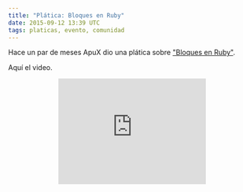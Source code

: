 ```yaml
---
title: "Plática: Bloques en Ruby"
date: 2015-09-12 13:39 UTC
tags: platicas, evento, comunidad
---
```


Hace un par de meses ApuX dio una plática sobre ["Bloques en Ruby"](https://www.youtube.com/embed/IW9ZiP7f8Ck).

Aquí el video.

<center>
	<iframe width="300" height="215" src="https://www.youtube.com/embed/IW9ZiP7f8Ck?rel=0" frameborder="0" allowfullscreen></iframe>
</center>
